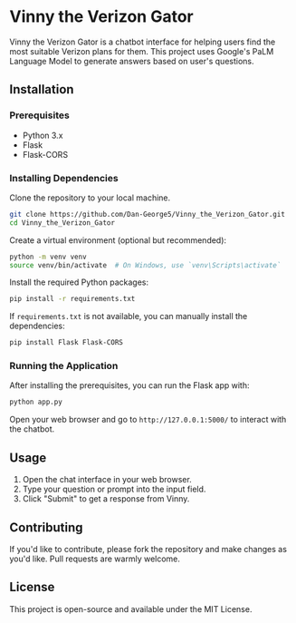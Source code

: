 # Vinny the Verizon Gator

Vinny the Verizon Gator is a chatbot interface for helping users find the most suitable Verizon plans for them. This project uses Google's PaLM Language Model to generate answers based on user's questions.

## Installation

### Prerequisites

- Python 3.x
- Flask
- Flask-CORS

### Installing Dependencies

Clone the repository to your local machine.

```bash
git clone https://github.com/Dan-George5/Vinny_the_Verizon_Gator.git
cd Vinny_the_Verizon_Gator
```

Create a virtual environment (optional but recommended):

```bash
python -m venv venv
source venv/bin/activate  # On Windows, use `venv\Scripts\activate`
```

Install the required Python packages:

```bash
pip install -r requirements.txt
```

If `requirements.txt` is not available, you can manually install the dependencies:

```bash
pip install Flask Flask-CORS
```

### Running the Application

After installing the prerequisites, you can run the Flask app with:

```bash
python app.py
```

Open your web browser and go to `http://127.0.0.1:5000/` to interact with the chatbot.

## Usage

1. Open the chat interface in your web browser.
2. Type your question or prompt into the input field.
3. Click "Submit" to get a response from Vinny.

## Contributing

If you'd like to contribute, please fork the repository and make changes as you'd like. Pull requests are warmly welcome.

## License

This project is open-source and available under the MIT License.
